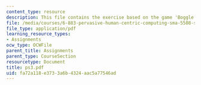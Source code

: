 ```yaml
---
content_type: resource
description: This file contains the exercise based on the game 'Boggle'.
file: /media/courses/6-883-pervasive-human-centric-computing-sma-5508-spring-2006/fa72a118e3733a6b4324aac5a77546ad_ps3.pdf
file_type: application/pdf
learning_resource_types:
- Assignments
ocw_type: OCWFile
parent_title: Assignments
parent_type: CourseSection
resourcetype: Document
title: ps3.pdf
uid: fa72a118-e373-3a6b-4324-aac5a77546ad
---
```

